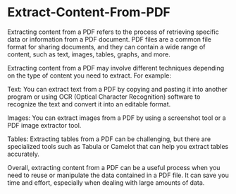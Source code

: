 # Extract-Content-From-PDF
Extracting content from a PDF refers to the process of retrieving specific data or information from a PDF document.
PDF files are a common file format for sharing documents, and they can contain a wide range of content, such as text, images, tables, graphs, and more.

Extracting content from a PDF may involve different techniques depending on the type of content you need to extract. For example:

Text: You can extract text from a PDF by copying and pasting it into another program or using OCR (Optical Character Recognition) software to recognize the text and convert it into an editable format.

Images: You can extract images from a PDF by using a screenshot tool or a PDF image extractor tool.

Tables: Extracting tables from a PDF can be challenging, but there are specialized tools such as Tabula or Camelot that can help you extract tables accurately.

Overall, extracting content from a PDF can be a useful process when you need to reuse or manipulate the data contained in a PDF file. It can save you time and effort, especially when dealing with large amounts of data.

